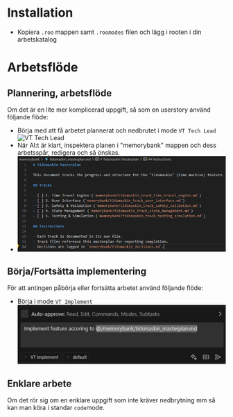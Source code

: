 
# Installation
- Kopiera `.roo` mappen samt `.roomodes` filen och lägg i rooten i din arbetskatalog

# Arbetsflöde
## Plannering, arbetsflöde
Om det är en lite mer komplicerad uppgift, så som en userstory använd följande flöde:
- Börja med att få arbetet plannerat och nedbrutet i mode `VT Tech Lead`<br>
![VT Tech Lead](/readme_images/1_tl_mode.png)
- När AI:t är klart, inspektera planen i "memorybank" mappen och dess arbetsspår, redigera och så önskas.
- ![Memorybank](readme_images\2_memory_bank.png)

## Börja/Fortsätta implementering
För att antingen påbörja eller fortsätta arbetet använd följande flöde:
- Börja i mode `VT Implement`<br>
![implement](readme_images\3_implement.png)

## Enklare arbete
Om det rör sig om en enklare uppgift som inte kräver nedbrytning mm så kan man köra i standar `code`mode.
